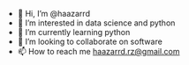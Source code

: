 - 👋 Hi, I’m @haazarrd
- 👀 I’m interested in data science and python
- 🌱 I’m currently learning python
- 💞️ I’m looking to collaborate on software
- 📫 How to reach me haazarrd.rz@gmail.com

<!---
haazarrd/haazarrd is a ✨ special ✨ repository because its `README.md` (this file) appears on your GitHub profile.
You can click the Preview link to take a look at your changes.
--->
